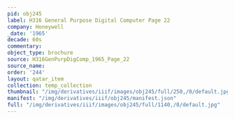 ```yaml
---
pid: obj245
label: H316 General Purpose Digital Computer Page 22
company: Honeywell
_date: '1965'
decade: 60s
commentary:
object_type: brochure
source: H316GenPurpDigComp_1965_Page_22
source_name:
order: '244'
layout: qatar_item
collection: temp_collection
thumbnail: "/img/derivatives/iiif/images/obj245/full/250,/0/default.jpg"
manifest: "/img/derivatives/iiif/obj245/manifest.json"
full: "/img/derivatives/iiif/images/obj245/full/1140,/0/default.jpg"
---
```

